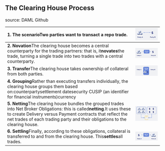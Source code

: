 ## The Clearing House Process

source: DAML Github

| **1. The scenario**Two parties want to transact a repo trade. | [![](https://github.com/digital-asset/ex-repo-market/raw/master/docs/img/scenario.png "img/scenario.png")](https://github.com/digital-asset/ex-repo-market/blob/master/docs/img/scenario.png) |
| :--- | :--- |
| **2. Novation**The clearing house becomes a central counterparty for the trading partners: that is, it**novates**the trade, turning a single trade into two trades with a central counterparty. | [![](https://github.com/digital-asset/ex-repo-market/raw/master/docs/img/novation.png "img/novation.png")](https://github.com/digital-asset/ex-repo-market/blob/master/docs/img/novation.png) |
| **3. Transfer**The clearing house takes ownership of collateral from both parties. | [![](https://github.com/digital-asset/ex-repo-market/raw/master/docs/img/transfer.png "img/transfer.png")](https://github.com/digital-asset/ex-repo-market/blob/master/docs/img/transfer.png) |
| **4. Grouping**Rather than executing transfers individually, the clearing house groups them based on:counterpartysettlement datesecurity CUSIP \(an identifier for financial instruments\)currency |  |
| **5. Netting**The clearing house bundles the grouped trades into Net Broker Obligations: this is called**netting**.It uses these to create Delivery versus Payment contracts that reflect the net trades of each trading party and their obligations to the clearing house. | [![](https://github.com/digital-asset/ex-repo-market/raw/master/docs/img/netting.png "img/netting.png")](https://github.com/digital-asset/ex-repo-market/blob/master/docs/img/netting.png) |
| **6. Settling**Finally, according to these obligations, collateral is transferred to and from the clearing house. This**settles**all trades. | [![](https://github.com/digital-asset/ex-repo-market/raw/master/docs/img/settling.png "img/settling.png")](https://github.com/digital-asset/ex-repo-market/blob/master/docs/img/settling.png) |



